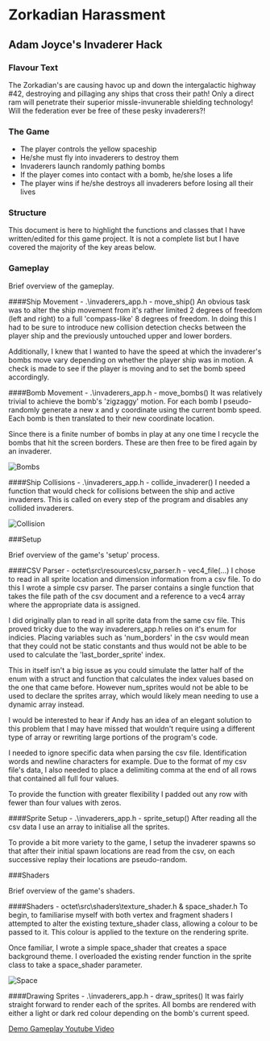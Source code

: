 # Zorkadian Harassment 
## Adam Joyce's Invaderer Hack

### Flavour Text
The Zorkadian's are causing havoc up and down the intergalactic highway #42, destroying and pillaging
any ships that cross their path!  Only a direct ram will penetrate their superior missle-invunerable
shielding technology!  Will the federation ever be free of these pesky invaderers?!

### The Game
* The player controls the yellow spaceship
* He/she must fly into invaderers to destroy them
* Invaderers launch randomly pathing bombs
* If the player comes into contact with a bomb, he/she loses a life
* The player wins if he/she destroys all invaderers before losing all their lives

### Structure
This document is here to highlight the functions and classes that I have written/edited for this
game project.  It is not a complete list but I have covered the majority of the key areas below.

### Gameplay

Brief overview of the gameplay.

####Ship Movement - .\invaderers_app.h - move_ship() 
An obvious task was to alter the ship movement from it's rather limited 2 degrees of freedom
(left and right) to a full 'compass-like' 8 degrees of freedom.  In doing this I had to be sure to
introduce new collision detection checks between the player ship and the previously untouched upper
and lower borders.

Additionally, I knew that I wanted to have the speed at which the invaderer's bombs move vary
depending on whether the player ship was in motion.  A check is made to see if the player is 
moving and to set the bomb speed accordingly.

####Bomb Movement - .\invaderers_app.h - move_bombs()
It was relatively trivial to achieve the bomb's 'zigzaggy' motion.  For each bomb I pseudo-randomly 
generate a new x and y coordinate using the current bomb speed.  Each bomb is then translated to 
their new coordinate location.

Since there is a finite number of bombs in play at any one time I recycle the bombs that hit the 
screen borders.  These are then free to be fired again by an invaderer.

![Bombs](https://github.com/adamjoyce/octet/tree/working/octet/src/examples/example_invaderers/README_pictures/bombs.PNG "Bombs")

####Ship Collisions - .\invaderers_app.h - collide_invaderer()
I needed a function that would check for collisions between the ship and active invaderers.  This is
called on every step of the program and disables any collided invaderers.

![Collision](https://github.com/adamjoyce/octet/tree/working/octet/src/examples/example_invaderers/README_pictures/collision.PNG "Collision")

###Setup

Brief overview of the game's 'setup' process.

####CSV Parser - octet\src\resources\csv_parser.h - vec4_file(...)
I chose to read in all sprite location and dimension information from a csv file.  To do this I wrote a
simple csv parser.  The parser contains a single function that takes the file path of the csv document
and a reference to a vec4 array where the appropriate data is assigned.

I did originally plan to read in all sprite data from the same csv file.  This proved tricky due to
the way invaderers_app.h relies on it's enum for indicies.  Placing variables such as 'num_borders'
in the csv would mean that they could not be static constants and thus would not be able to be used
to calculate the 'last_border_sprite' index.

This in itself isn't a big issue as you could simulate the latter half of the enum with a struct
and function that calculates the index values based on the one that came before.  However num_sprites
would not be able to be used to declare the sprites array, which would likely mean needing to use
a dynamic array instead.

I would be interested to hear if Andy has an idea of an elegant solution to this problem that I may
have missed that wouldn't require using a different type of array or rewriting large portions of
the program's code.

I needed to ignore specific data when parsing the csv file.  Identification words and newline 
characters for example.  Due to the format of my csv file's data, I also needed to place a delimiting
comma at the end of all rows that contained all full four values.

To provide the function with greater flexibility I padded out any row with fewer than four values with
zeros.

####Sprite Setup - .\invaderers_app.h - sprite_setup()
After reading all the csv data I use an array to initialise all the sprites.

To provide a bit more variety to the game, I setup the invaderer spawns so that after their initial spawn
locations are read from the csv, on each successive replay their locations are pseudo-random.


###Shaders

Brief overview of the game's shaders.

####Shaders - octet\src\shaders\texture_shader.h & space_shader.h
To begin, to familiarise myself with both vertex and fragment shaders I attempted to alter the existing 
texture_shader class, allowing a colour to be passed to it.  This colour is applied to the texture
on the rendering sprite.

Once familiar, I wrote a simple space_shader that creates a space background theme.  I overloaded
the existing render function in the sprite class to take a space_shader parameter.

![Space](https://github.com/adamjoyce/octet/tree/working/octet/src/examples/example_invaderers/README_pictures/space.PNG "Space")

####Drawing Sprites - .\invaderers_app.h - draw_sprites()
It was fairly straight forward to render each of the sprites.  All bombs are rendered with either
a light or dark red colour depending on the bomb's current speed.


[Demo Gameplay Youtube Video](https://www.youtube.com/watch?v=CTASXvUjPmk "invaderers_demo Youtube Video")